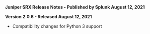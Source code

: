 **Juniper SRX Release Notes - Published by Splunk August 12, 2021**


**Version 2.0.6 - Released August 12, 2021**

* Compatibility changes for Python 3 support
